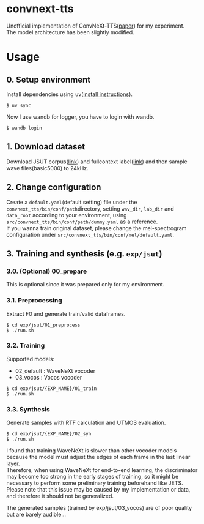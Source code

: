 # convnext-tts

Unofficial implementation of ConvNeXt-TTS([paper](https://ieeexplore.ieee.org/document/10446890)) for my experiment.  
The model architecture has been slightly modified.

# Usage

## 0. Setup environment
Install dependencies using uv([install instructions](https://docs.astral.sh/uv/getting-started/installation/)).
```
$ uv sync
```

Now I use wandb for logger, you have to login with wandb.
```
$ wandb login
```

## 1. Download dataset
Download JSUT corpus([link](https://sites.google.com/site/shinnosuketakamichi/publication/jsut)) and fullcontext label([link](https://github.com/sarulab-speech/jsut-label)) and then sample wave files(basic5000) to 24kHz.

## 2. Change configuration 
Create a `default.yaml`(default setting) file under the `convnext_tts/bin/conf/path`directory, setting `wav_dir`, `lab_dir` and `data_root` according to your environment, using `src/convnext_tts/bin/conf/path/dummy.yaml` as a reference.  
If you wanna train original dataset, please change the mel-spectrogram configuration under `src/convnext_tts/bin/conf/mel/default.yaml`.

## 3. Training and synthesis (e.g. `exp/jsut`)
### 3.0. (Optional) 00_prepare
This is optional since it was prepared only for my environment.

### 3.1. Preprocessing
Extract F0 and generate train/valid dataframes.
```
$ cd exp/jsut/01_preprocess
$ ./run.sh
```

### 3.2. Training
Supported models:
- 02_default : WaveNeXt vocoder
- 03_vocos : Vocos vocoder

```
$ cd exp/jsut/{EXP_NAME}/01_train
$ ./run.sh
```

### 3.3. Synthesis
Generate samples with RTF calculation and UTMOS evaluation.

```
$ cd exp/jsut/{EXP_NAME}/02_syn
$ ./run.sh
```

I found that training WaveNeXt is slower than other vocoder models because the model must adjust the edges of each frame in the last linear layer.  
Therefore, when using WaveNeXt for end-to-end learning, the discriminator may become too strong in the early stages of training, so it might be necessary to perform some preliminary training beforehand like JETS.  
Please note that this issue may be caused by my implementation or data, and therefore it should not be generalized.

The generated samples (trained by exp/jsut/03_vocos) are of poor quality but are barely audible...

